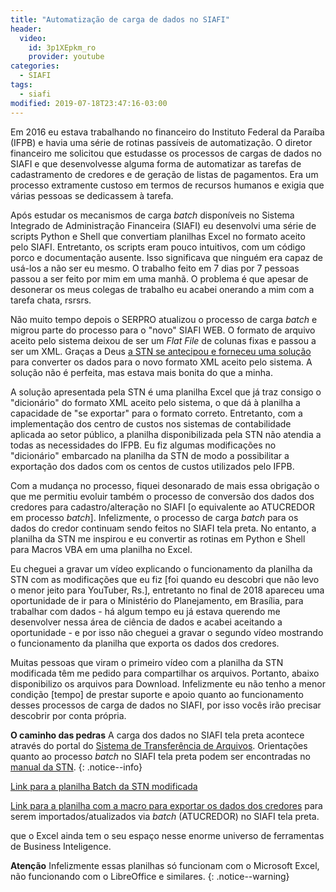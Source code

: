 ```yaml
---
title: "Automatização de carga de dados no SIAFI"
header:
  video:
    id: 3p1XEpkm_ro
    provider: youtube
categories:
  - SIAFI
tags:
  - siafi
modified: 2019-07-18T23:47:16-03:00
---
```


Em 2016 eu estava trabalhando no financeiro do Instituto Federal da Paraíba (IFPB) e havia uma série de rotinas passíveis de automatização. O diretor financeiro me solicitou que estudasse os processos de cargas de dados no SIAFI e que desenvolvesse alguma forma de automatizar as tarefas de cadastramento de credores e de geração de listas de pagamentos. Era um processo extramente custoso em termos de recursos humanos e exigia que várias pessoas se dedicassem à tarefa.

Após estudar os mecanismos de carga _batch_ disponíveis no Sistema Integrado de Administração Financeira (SIAFI) eu desenvolvi uma série de scripts Python e Shell que convertiam planilhas Excel no formato aceito pelo SIAFI. Entretanto, os scripts eram pouco intuitivos, com um código porco e documentação ausente. Isso significava que ninguém era capaz de usá-los a não ser eu mesmo. O trabalho feito em 7 dias por 7 pessoas passou a ser feito por mim em uma manhã. O problema é que apesar de desonerar os meus colegas de trabalho eu acabei onerando a mim com a tarefa chata, rsrsrs.

Não muito tempo depois o SERPRO atualizou o processo de carga _batch_ e migrou parte do processo para o "novo" SIAFI WEB. O formato de arquivo aceito pelo sistema deixou de ser um _Flat File_ de colunas fixas e passou a ser um XML. Graças a Deus [a STN se antecipou e forneceu uma solução](https://youtu.be/zqP4pnmtobg) para converter os dados para o novo formato XML aceito pelo sistema. A solução não é perfeita, mas estava mais bonita do que a minha.

A solução apresentada pela STN é uma planilha Excel que já traz consigo o "dicionário" do formato XML aceito pelo sistema, o que dá à planilha a capacidade de "se exportar" para o formato correto. Entretanto, com a implementação dos centro de custos nos sistemas de contabilidade aplicada ao setor público, a planilha disponibilizada pela STN não atendia a todas as necessidades do IFPB. Eu fiz algumas modificações no "dicionário" embarcado na planilha da STN de modo a possibilitar a exportação dos dados com os centos de custos utilizados pelo IFPB.

Com a mudança no processo, fiquei desonarado de mais essa obrigação o que me permitiu evoluir também o processo de conversão dos dados dos credores para cadastro/alteração no SIAFI [o equivalente ao ATUCREDOR em processo _batch_]. Infelizmente, o processo de carga _batch_ para os dados do credor continuam sendo feitos no SIAFI tela preta. No entanto, a planilha da STN me inspirou e eu convertir as rotinas em Python e Shell para Macros VBA em uma planilha no Excel.

Eu cheguei a gravar um vídeo explicando o funcionamento da planilha da STN com as modificações que eu fiz [foi quando eu descobri que não levo o menor jeito para YouTuber, Rs.], entretanto no final de 2018 apareceu uma oportunidade de ir para o Ministério do Planejamento, em Brasília, para trabalhar com dados - há algum tempo eu já estava querendo me desenvolver nessa área de ciência de dados e acabei aceitando a oportunidade - e por isso não cheguei a gravar o segundo vídeo mostrando o funcionamento da planilha que exporta os dados dos credores.

Muitas pessoas que viram o primeiro vídeo com a planilha da STN modificada têm me pedido para compartilhar os arquivos. Portanto, abaixo disponibilizo os arquivos para Download. Infelizmente eu não tenho a menor condição [tempo] de prestar suporte e apoio quanto ao funcionamento desses processos de carga de dados no SIAFI, por isso vocês irão precisar descobrir por conta própria.

**O caminho das pedras** A carga dos dados no SIAFI tela preta acontece através do portal do [Sistema de Transferência de Arquivos](https://sta.tesouro.fazenda.gov.br/pcasp/index.asp). Orientações quanto ao processo _batch_ no SIAFI tela preta podem ser encontradas no [manual da STN](https://www.tesouro.fazenda.gov.br/documents/10180/562554/PROCESSO_BT_SIAFI_INSTRUCOESv2.pdf).
{: .notice--info}

[Link para a planilha Batch da STN modificada](/assets/planilhas/Modelo_DOF-JP_IFPB.xlsx)

[Link para a planilha com a macro para exportar os dados dos credores](/assets/planilhas/Exportar_Batch_ATUCREDOR_DOF-JP_IFPB.xlsm) para serem importados/atualizados via _batch_ (ATUCREDOR) no SIAFI tela preta.

que o Excel ainda tem o seu espaço nesse enorme universo de ferramentas de Business Inteligence.

**Atenção** Infelizmente essas planilhas só funcionam com o Microsoft Excel, não funcionando com o LibreOffice e similares.
{: .notice--warning}